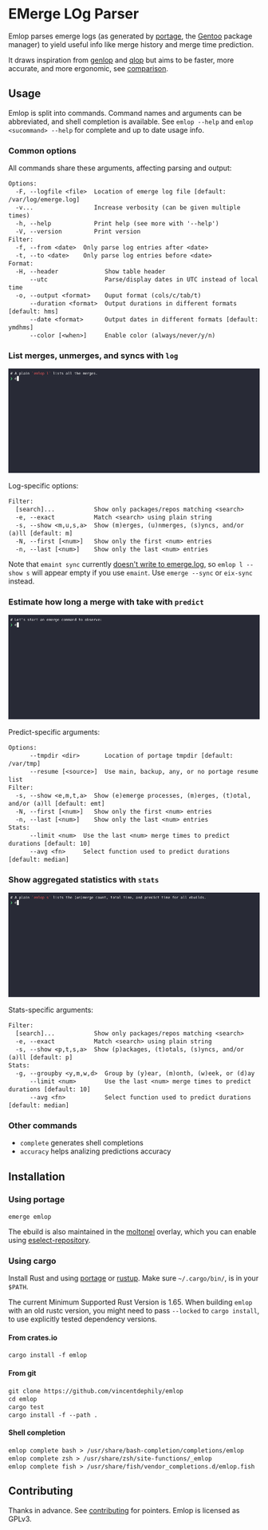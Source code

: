 # EMerge LOg Parser

Emlop parses emerge logs (as generated by [portage](https://wiki.gentoo.org/wiki/Project:Portage),
the [Gentoo](https://www.gentoo.org/) package manager) to yield useful info like merge history and
merge time prediction.

It draws inspiration from [genlop](https://github.com/gentoo-perl/genlop) and
[qlop](https://github.com/gentoo/portage-utils) but aims to be faster, more accurate, and more
ergonomic, see [comparison](docs/COMPARISON.md).

## Usage

Emlop is split into commands. Command names and arguments can be abbreviated, and shell completion
is available. See `emlop --help` and `emlop <sucommand> --help` for complete and up to date usage
info.

### Common options

All commands share these arguments, affecting parsing and output:

    Options:
      -F, --logfile <file>  Location of emerge log file [default: /var/log/emerge.log]
      -v...                 Increase verbosity (can be given multiple times)
      -h, --help            Print help (see more with '--help')
      -V, --version         Print version
    Filter:
      -f, --from <date>  Only parse log entries after <date>
      -t, --to <date>    Only parse log entries before <date>
    Format:
      -H, --header             Show table header
          --utc                Parse/display dates in UTC instead of local time
      -o, --output <format>    Ouput format (cols/c/tab/t)
          --duration <format>  Output durations in different formats [default: hms]
          --date <format>      Output dates in different formats [default: ymdhms]
          --color [<when>]     Enable color (always/never/y/n)


### List merges, unmerges, and syncs  with `log`

![Log demo](log.webp)

Log-specific options:

    Filter:
      [search]...           Show only packages/repos matching <search>
      -e, --exact           Match <search> using plain string
      -s, --show <m,u,s,a>  Show (m)erges, (u)nmerges, (s)yncs, and/or (a)ll [default: m]
      -N, --first [<num>]   Show only the first <num> entries
      -n, --last [<num>]    Show only the last <num> entries

Note that `emaint sync` currently [doesn't write to emerge.log](https://bugs.gentoo.org/553788), so
`emlop l --show s` will appear empty if you use `emaint`. Use `emerge --sync` or `eix-sync` instead.

### Estimate how long a merge with take with `predict`

![Predict demo](predict.webp)

Predict-specific arguments:

    Options:
          --tmpdir <dir>       Location of portage tmpdir [default: /var/tmp]
          --resume [<source>]  Use main, backup, any, or no portage resume list
    Filter:
      -s, --show <e,m,t,a>  Show (e)emerge processes, (m)erges, (t)otal, and/or (a)ll [default: emt]
      -N, --first [<num>]   Show only the first <num> entries
      -n, --last [<num>]    Show only the last <num> entries
    Stats:
          --limit <num>  Use the last <num> merge times to predict durations [default: 10]
          --avg <fn>     Select function used to predict durations [default: median]

### Show aggregated statistics with `stats`

![Stats demo](stats.webp)

Stats-specific arguments:

    Filter:
      [search]...           Show only packages/repos matching <search>
      -e, --exact           Match <search> using plain string
      -s, --show <p,t,s,a>  Show (p)ackages, (t)otals, (s)yncs, and/or (a)ll [default: p]
    Stats:
      -g, --groupby <y,m,w,d>  Group by (y)ear, (m)onth, (w)eek, or (d)ay
          --limit <num>        Use the last <num> merge times to predict durations [default: 10]
          --avg <fn>           Select function used to predict durations [default: median]

### Other commands

* `complete` generates shell completions
* `accuracy` helps analizing predictions accuracy

## Installation

### Using portage

    emerge emlop

The ebuild is also maintained in the [moltonel](https://github.com/vincentdephily/moltonel-ebuilds)
overlay, which you can enable using
[eselect-repository](https://wiki.gentoo.org/wiki/Eselect/Repository).

### Using cargo

Install Rust and using [portage](https://wiki.gentoo.org/wiki/Rust) or
[rustup](https://www.rust-lang.org/en-US/install.html). Make sure `~/.cargo/bin/`, is in your
`$PATH`.

The current Minimum Supported Rust Version is 1.65. When building `emlop` with an old rustc version,
you might need to pass `--locked` to `cargo install`, to use explicitly tested dependency versions.

#### From crates.io

    cargo install -f emlop

#### From git

    git clone https://github.com/vincentdephily/emlop
    cd emlop
    cargo test
    cargo install -f --path .

#### Shell completion

    emlop complete bash > /usr/share/bash-completion/completions/emlop
    emlop complete zsh > /usr/share/zsh/site-functions/_emlop
    emlop complete fish > /usr/share/fish/vendor_completions.d/emlop.fish

## Contributing

Thanks in advance. See [contributing](docs/CONTRIBUTING.md) for pointers. Emlop is licensed as GPLv3.

